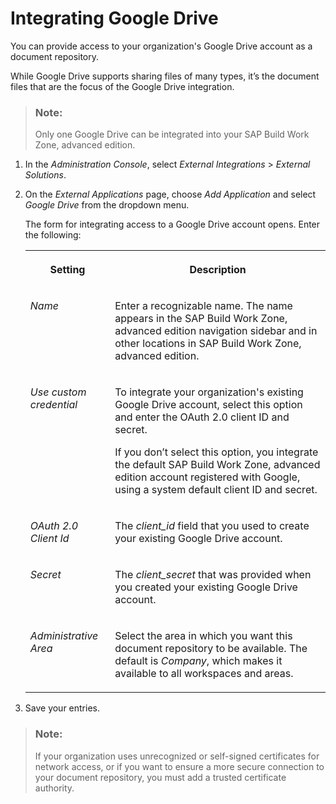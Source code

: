 <!-- loio8288cd29544f4fdca29a8ef6b367278e -->

# Integrating Google Drive

You can provide access to your organization's Google Drive account as a document repository.



While Google Drive supports sharing files of many types, it’s the document files that are the focus of the Google Drive integration.

> ### Note:  
> Only one Google Drive can be integrated into your SAP Build Work Zone, advanced edition.

1.  In the *Administration Console*, select *External Integrations* \> *External Solutions*.
2.  On the *External Applications* page, choose *Add Application* and select *Google Drive* from the dropdown menu.

    The form for integrating access to a Google Drive account opens. Enter the following:


    <table>
    <tr>
    <th valign="top">

    Setting


    
    </th>
    <th valign="top">

    Description


    
    </th>
    </tr>
    <tr>
    <td valign="top">
    
    *Name*


    
    </td>
    <td valign="top">
    
    Enter a recognizable name. The name appears in the SAP Build Work Zone, advanced edition navigation sidebar and in other locations in SAP Build Work Zone, advanced edition.


    
    </td>
    </tr>
    <tr>
    <td valign="top">
    
    *Use custom credential*


    
    </td>
    <td valign="top">
    
    To integrate your organization's existing Google Drive account, select this option and enter the OAuth 2.0 client ID and secret.

    If you don’t select this option, you integrate the default SAP Build Work Zone, advanced edition account registered with Google, using a system default client ID and secret.


    
    </td>
    </tr>
    <tr>
    <td valign="top">
    
    *OAuth 2.0 Client Id*


    
    </td>
    <td valign="top">
    
    The *client\_id* field that you used to create your existing Google Drive account.


    
    </td>
    </tr>
    <tr>
    <td valign="top">
    
    *Secret*


    
    </td>
    <td valign="top">
    
    The *client\_secret* that was provided when you created your existing Google Drive account.


    
    </td>
    </tr>
    <tr>
    <td valign="top">
    
    *Administrative Area*


    
    </td>
    <td valign="top">
    
    Select the area in which you want this document repository to be available. The default is *Company*, which makes it available to all workspaces and areas.


    
    </td>
    </tr>
    </table>
    
3.  Save your entries.

> ### Note:  
> If your organization uses unrecognized or self-signed certificates for network access, or if you want to ensure a more secure connection to your document repository, you must add a trusted certificate authority.

